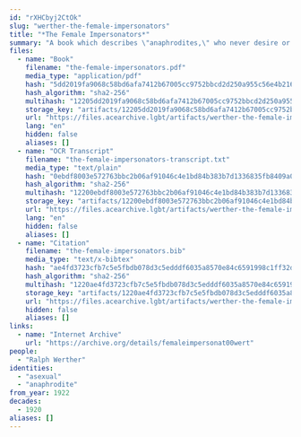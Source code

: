 ```yaml
---
id: "rXHCbyj2CtOk"
slug: "werther-the-female-impersonators"
title: "*The Female Impersonators*"
summary: "A book which describes \"anaphrodites,\" who never desire or pursue marriage, courtship, or sex"
files:
  - name: "Book"
    filename: "the-female-impersonators.pdf"
    media_type: "application/pdf"
    hash: "5dd2019fa9068c58bd6afa7412b67005cc9752bbcd2d250a955c56e4b216ef5c"
    hash_algorithm: "sha2-256"
    multihash: "12205dd2019fa9068c58bd6afa7412b67005cc9752bbcd2d250a955c56e4b216ef5c"
    storage_key: "artifacts/12205dd2019fa9068c58bd6afa7412b67005cc9752bbcd2d250a955c56e4b216ef5c"
    url: "https://files.acearchive.lgbt/artifacts/werther-the-female-impersonators/the-female-impersonators.pdf"
    lang: "en"
    hidden: false
    aliases: []
  - name: "OCR Transcript"
    filename: "the-female-impersonators-transcript.txt"
    media_type: "text/plain"
    hash: "0ebdf8003e572763bbc2b06af91046c4e1bd84b383b7d1336835fb8409a0a404"
    hash_algorithm: "sha2-256"
    multihash: "12200ebdf8003e572763bbc2b06af91046c4e1bd84b383b7d1336835fb8409a0a404"
    storage_key: "artifacts/12200ebdf8003e572763bbc2b06af91046c4e1bd84b383b7d1336835fb8409a0a404"
    url: "https://files.acearchive.lgbt/artifacts/werther-the-female-impersonators/the-female-impersonators-transcript.txt"
    lang: "en"
    hidden: false
    aliases: []
  - name: "Citation"
    filename: "the-female-impersonators.bib"
    media_type: "text/x-bibtex"
    hash: "ae4fd3723cfb7c5e5fbdb078d3c5edddf6035a8570e84c6591998c1ff32d2c67"
    hash_algorithm: "sha2-256"
    multihash: "1220ae4fd3723cfb7c5e5fbdb078d3c5edddf6035a8570e84c6591998c1ff32d2c67"
    storage_key: "artifacts/1220ae4fd3723cfb7c5e5fbdb078d3c5edddf6035a8570e84c6591998c1ff32d2c67"
    url: "https://files.acearchive.lgbt/artifacts/werther-the-female-impersonators/the-female-impersonators.bib"
    hidden: false
    aliases: []
links:
  - name: "Internet Archive"
    url: "https://archive.org/details/femaleimpersonat00wert"
people:
  - "Ralph Werther"
identities:
  - "asexual"
  - "anaphrodite"
from_year: 1922
decades:
  - 1920
aliases: []
---
```

